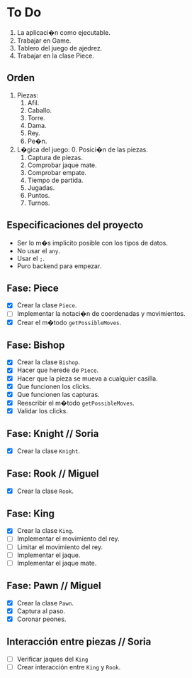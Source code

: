 # To Do

1. La aplicaci�n como ejecutable.
2. Trabajar en Game.
3. Tablero del juego de ajedrez.
4. Trabajar en la clase Piece. 

## Orden
1. Piezas:
	1. Afil.
	2. Caballo.
	3. Torre.
	4. Dama.
	5. Rey.
	6. Pe�n. 
2. L�gica del juego:
    0. Posici�n de las piezas.
	1. Captura de piezas. 
	2. Comprobar jaque mate.
	3. Comprobar empate.
	4. Tiempo de partida.
	5. Jugadas.
	6. Puntos.
	7. Turnos.

## Especificaciones del proyecto
- Ser lo m�s implicito posible con los tipos de datos.
- No usar el `any`.
- Usar el `;`.
- Puro backend para empezar.

## Fase: Piece
- [X] Crear la clase `Piece`.
- [ ] Implementar la notaci�n de coordenadas y movimientos.
- [X] Crear el m�todo `getPossibleMoves`.

## Fase: Bishop
- [X] Crear la clase `Bishop`.
- [X] Hacer que herede de `Piece`.
- [X] Hacer que la pieza se mueva a cualquier casilla.
- [X] Que funcionen los clicks.
- [X] Que funcionen las capturas.
- [X] Reescribir el m�todo `getPossibleMoves`.
- [X] Validar los clicks.

## Fase: Knight // Soria
- [X] Crear la clase `Knight`.

## Fase: Rook // Miguel
- [X] Crear la clase `Rook`.

## Fase: King
- [X] Crear la clase `King`.
- [ ] Implementar el movimiento del rey.
- [ ] Limitar el movimiento del rey.
- [ ] Implementar el jaque.
- [ ] Implementar el jaque mate.

## Fase: Pawn // Miguel
- [X] Crear la clase `Pawn`.
- [X] Captura al paso.
- [X] Coronar peones. 

## Interacción entre piezas // Soria
- [ ] Verificar jaques del `King`
- [ ] Crear interacción entre `King` y `Rook`.
